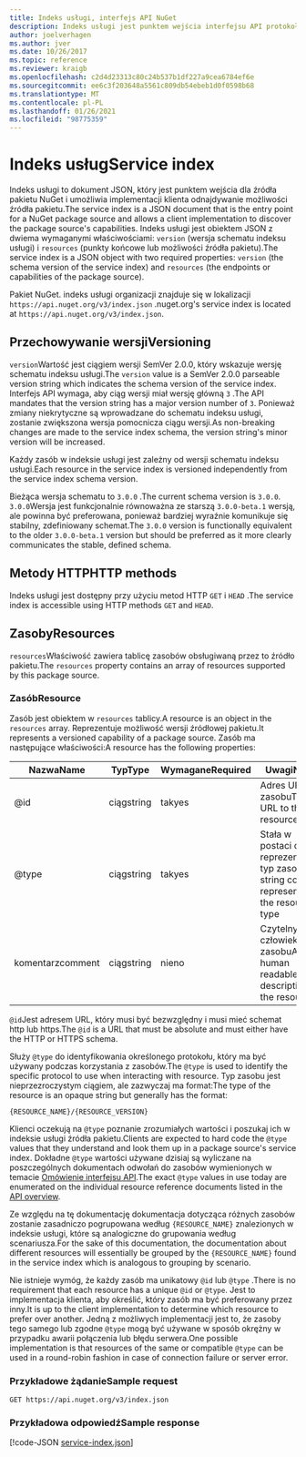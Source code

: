 ```yaml
---
title: Indeks usługi, interfejs API NuGet
description: Indeks usługi jest punktem wejścia interfejsu API protokołu HTTP NuGet i wylicza możliwości serwera programu.
author: joelverhagen
ms.author: jver
ms.date: 10/26/2017
ms.topic: reference
ms.reviewer: kraigb
ms.openlocfilehash: c2d4d23313c80c24b537b1df227a9cea6784ef6e
ms.sourcegitcommit: ee6c3f203648a5561c809db54ebeb1d0f0598b68
ms.translationtype: MT
ms.contentlocale: pl-PL
ms.lasthandoff: 01/26/2021
ms.locfileid: "98775359"
---
```

# <a name="service-index"></a><span data-ttu-id="b62ff-103">Indeks usług</span><span class="sxs-lookup"><span data-stu-id="b62ff-103">Service index</span></span>

<span data-ttu-id="b62ff-104">Indeks usługi to dokument JSON, który jest punktem wejścia dla źródła pakietu NuGet i umożliwia implementacji klienta odnajdywanie możliwości źródła pakietu.</span><span class="sxs-lookup"><span data-stu-id="b62ff-104">The service index is a JSON document that is the entry point for a NuGet package source and allows a client implementation to discover the package source's capabilities.</span></span> <span data-ttu-id="b62ff-105">Indeks usługi jest obiektem JSON z dwiema wymaganymi właściwościami: `version` (wersja schematu indeksu usługi) i `resources`  (punkty końcowe lub możliwości źródła pakietu).</span><span class="sxs-lookup"><span data-stu-id="b62ff-105">The service index is a JSON object with two required properties: `version` (the schema version of the service index) and `resources`  (the endpoints or capabilities of the package source).</span></span>

<span data-ttu-id="b62ff-106">Pakiet NuGet. indeks usługi organizacji znajduje się w lokalizacji `https://api.nuget.org/v3/index.json` .</span><span class="sxs-lookup"><span data-stu-id="b62ff-106">nuget.org's service index is located at `https://api.nuget.org/v3/index.json`.</span></span>

## <a name="versioning"></a><span data-ttu-id="b62ff-107">Przechowywanie wersji</span><span class="sxs-lookup"><span data-stu-id="b62ff-107">Versioning</span></span>

<span data-ttu-id="b62ff-108">`version`Wartość jest ciągiem wersji SemVer 2.0.0, który wskazuje wersję schematu indeksu usługi.</span><span class="sxs-lookup"><span data-stu-id="b62ff-108">The `version` value is a SemVer 2.0.0 parseable version string which indicates the schema version of the service index.</span></span> <span data-ttu-id="b62ff-109">Interfejs API wymaga, aby ciąg wersji miał wersję główną `3` .</span><span class="sxs-lookup"><span data-stu-id="b62ff-109">The API mandates that the version string has a major version number of `3`.</span></span> <span data-ttu-id="b62ff-110">Ponieważ zmiany niekrytyczne są wprowadzane do schematu indeksu usługi, zostanie zwiększona wersja pomocnicza ciągu wersji.</span><span class="sxs-lookup"><span data-stu-id="b62ff-110">As non-breaking changes are made to the service index schema, the version string's minor version will be increased.</span></span>

<span data-ttu-id="b62ff-111">Każdy zasób w indeksie usługi jest zależny od wersji schematu indeksu usługi.</span><span class="sxs-lookup"><span data-stu-id="b62ff-111">Each resource in the service index is versioned independently from the service index schema version.</span></span>

<span data-ttu-id="b62ff-112">Bieżąca wersja schematu to `3.0.0` .</span><span class="sxs-lookup"><span data-stu-id="b62ff-112">The current schema version is `3.0.0`.</span></span> <span data-ttu-id="b62ff-113">`3.0.0`Wersja jest funkcjonalnie równoważna ze starszą `3.0.0-beta.1` wersją, ale powinna być preferowana, ponieważ bardziej wyraźnie komunikuje się stabilny, zdefiniowany schemat.</span><span class="sxs-lookup"><span data-stu-id="b62ff-113">The `3.0.0` version is functionally equivalent to the older `3.0.0-beta.1` version but should be preferred as it more clearly communicates the stable, defined schema.</span></span>

## <a name="http-methods"></a><span data-ttu-id="b62ff-114">Metody HTTP</span><span class="sxs-lookup"><span data-stu-id="b62ff-114">HTTP methods</span></span>

<span data-ttu-id="b62ff-115">Indeks usługi jest dostępny przy użyciu metod HTTP `GET` i `HEAD` .</span><span class="sxs-lookup"><span data-stu-id="b62ff-115">The service index is accessible using HTTP methods `GET` and `HEAD`.</span></span>

## <a name="resources"></a><span data-ttu-id="b62ff-116">Zasoby</span><span class="sxs-lookup"><span data-stu-id="b62ff-116">Resources</span></span>

<span data-ttu-id="b62ff-117">`resources`Właściwość zawiera tablicę zasobów obsługiwaną przez to źródło pakietu.</span><span class="sxs-lookup"><span data-stu-id="b62ff-117">The `resources` property contains an array of resources supported by this package source.</span></span>

### <a name="resource"></a><span data-ttu-id="b62ff-118">Zasób</span><span class="sxs-lookup"><span data-stu-id="b62ff-118">Resource</span></span>

<span data-ttu-id="b62ff-119">Zasób jest obiektem w `resources` tablicy.</span><span class="sxs-lookup"><span data-stu-id="b62ff-119">A resource is an object in the `resources` array.</span></span> <span data-ttu-id="b62ff-120">Reprezentuje możliwość wersji źródłowej pakietu.</span><span class="sxs-lookup"><span data-stu-id="b62ff-120">It represents a versioned capability of a package source.</span></span> <span data-ttu-id="b62ff-121">Zasób ma następujące właściwości:</span><span class="sxs-lookup"><span data-stu-id="b62ff-121">A resource has the following properties:</span></span>

<span data-ttu-id="b62ff-122">Nazwa</span><span class="sxs-lookup"><span data-stu-id="b62ff-122">Name</span></span>          | <span data-ttu-id="b62ff-123">Typ</span><span class="sxs-lookup"><span data-stu-id="b62ff-123">Type</span></span>   | <span data-ttu-id="b62ff-124">Wymagane</span><span class="sxs-lookup"><span data-stu-id="b62ff-124">Required</span></span> | <span data-ttu-id="b62ff-125">Uwagi</span><span class="sxs-lookup"><span data-stu-id="b62ff-125">Notes</span></span>
------------- | ------ | -------- | -----
@id           | <span data-ttu-id="b62ff-126">ciąg</span><span class="sxs-lookup"><span data-stu-id="b62ff-126">string</span></span> | <span data-ttu-id="b62ff-127">tak</span><span class="sxs-lookup"><span data-stu-id="b62ff-127">yes</span></span>      | <span data-ttu-id="b62ff-128">Adres URL zasobu</span><span class="sxs-lookup"><span data-stu-id="b62ff-128">The URL to the resource</span></span>
@type         | <span data-ttu-id="b62ff-129">ciąg</span><span class="sxs-lookup"><span data-stu-id="b62ff-129">string</span></span> | <span data-ttu-id="b62ff-130">tak</span><span class="sxs-lookup"><span data-stu-id="b62ff-130">yes</span></span>      | <span data-ttu-id="b62ff-131">Stała w postaci ciągu reprezentująca typ zasobu</span><span class="sxs-lookup"><span data-stu-id="b62ff-131">A string constant representing the resource type</span></span>
<span data-ttu-id="b62ff-132">komentarz</span><span class="sxs-lookup"><span data-stu-id="b62ff-132">comment</span></span>       | <span data-ttu-id="b62ff-133">ciąg</span><span class="sxs-lookup"><span data-stu-id="b62ff-133">string</span></span> | <span data-ttu-id="b62ff-134">nie</span><span class="sxs-lookup"><span data-stu-id="b62ff-134">no</span></span>       | <span data-ttu-id="b62ff-135">Czytelny dla człowieka opis zasobu</span><span class="sxs-lookup"><span data-stu-id="b62ff-135">A human readable description of the resource</span></span>

<span data-ttu-id="b62ff-136">`@id`Jest adresem URL, który musi być bezwzględny i musi mieć schemat http lub https.</span><span class="sxs-lookup"><span data-stu-id="b62ff-136">The `@id` is a URL that must be absolute and must either have the HTTP or HTTPS schema.</span></span>

<span data-ttu-id="b62ff-137">Służy `@type` do identyfikowania określonego protokołu, który ma być używany podczas korzystania z zasobów.</span><span class="sxs-lookup"><span data-stu-id="b62ff-137">The `@type` is used to identify the specific protocol to use when interacting with resource.</span></span> <span data-ttu-id="b62ff-138">Typ zasobu jest nieprzezroczystym ciągiem, ale zazwyczaj ma format:</span><span class="sxs-lookup"><span data-stu-id="b62ff-138">The type of the resource is an opaque string but generally has the format:</span></span>

```
{RESOURCE_NAME}/{RESOURCE_VERSION}
```

<span data-ttu-id="b62ff-139">Klienci oczekują na `@type` poznanie zrozumiałych wartości i poszukaj ich w indeksie usługi źródła pakietu.</span><span class="sxs-lookup"><span data-stu-id="b62ff-139">Clients are expected to hard code the `@type` values that they understand and look them up in a package source's service index.</span></span> <span data-ttu-id="b62ff-140">Dokładne `@type` wartości używane dzisiaj są wyliczane na poszczególnych dokumentach odwołań do zasobów wymienionych w temacie [Omówienie interfejsu API](overview.md#resources-and-schema).</span><span class="sxs-lookup"><span data-stu-id="b62ff-140">The exact `@type` values in use today are enumerated on the individual resource reference documents listed in the [API overview](overview.md#resources-and-schema).</span></span>

<span data-ttu-id="b62ff-141">Ze względu na tę dokumentację dokumentacja dotycząca różnych zasobów zostanie zasadniczo pogrupowana według `{RESOURCE_NAME}` znalezionych w indeksie usługi, które są analogiczne do grupowania według scenariusza.</span><span class="sxs-lookup"><span data-stu-id="b62ff-141">For the sake of this documentation, the documentation about different resources will essentially be grouped by the `{RESOURCE_NAME}` found in the service index which is analogous to grouping by scenario.</span></span> 

<span data-ttu-id="b62ff-142">Nie istnieje wymóg, że każdy zasób ma unikatowy `@id` lub `@type` .</span><span class="sxs-lookup"><span data-stu-id="b62ff-142">There is no requirement that each resource has a unique `@id` or `@type`.</span></span> <span data-ttu-id="b62ff-143">Jest to implementacja klienta, aby określić, który zasób ma być preferowany przez inny.</span><span class="sxs-lookup"><span data-stu-id="b62ff-143">It is up to the client implementation to determine which resource to prefer over another.</span></span> <span data-ttu-id="b62ff-144">Jedną z możliwych implementacji jest to, że zasoby tego samego lub zgodne `@type` mogą być używane w sposób okrężny w przypadku awarii połączenia lub błędu serwera.</span><span class="sxs-lookup"><span data-stu-id="b62ff-144">One possible implementation is that resources of the same or compatible `@type` can be used in a round-robin fashion in case of connection failure or server error.</span></span>

### <a name="sample-request"></a><span data-ttu-id="b62ff-145">Przykładowe żądanie</span><span class="sxs-lookup"><span data-stu-id="b62ff-145">Sample request</span></span>

```
GET https://api.nuget.org/v3/index.json
```

### <a name="sample-response"></a><span data-ttu-id="b62ff-146">Przykładowa odpowiedź</span><span class="sxs-lookup"><span data-stu-id="b62ff-146">Sample response</span></span>

[!code-JSON [service-index.json](./_data/service-index.json)]
